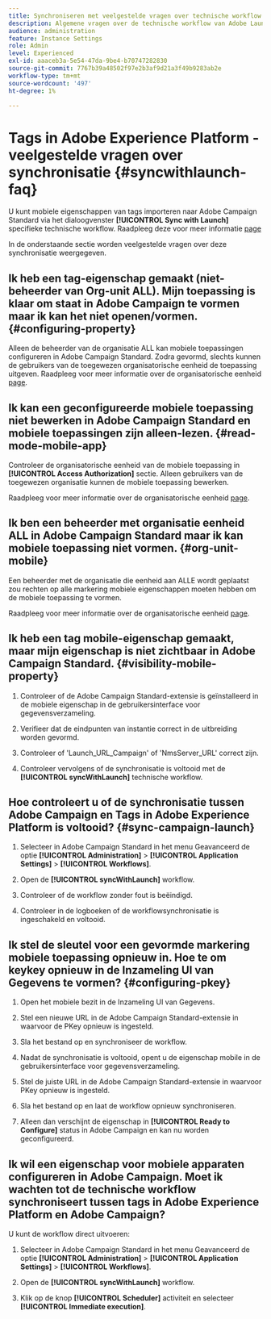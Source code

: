 ```yaml
---
title: Synchroniseren met veelgestelde vragen over technische workflow starten
description: Algemene vragen over de technische workflow van Adobe Launch
audience: administration
feature: Instance Settings
role: Admin
level: Experienced
exl-id: aaaceb3a-5e54-47da-9be4-b70747282830
source-git-commit: 7767b39a48502f97e2b3af9d21a3f49b9283ab2e
workflow-type: tm+mt
source-wordcount: '497'
ht-degree: 1%

---
```


# Tags in Adobe Experience Platform - veelgestelde vragen over synchronisatie {#syncwithlaunch-faq}

U kunt mobiele eigenschappen van tags importeren naar Adobe Campaign Standard via het dialoogvenster **[!UICONTROL Sync with Launch]** specifieke technische workflow. Raadpleeg deze voor meer informatie [page](../../administration/using/technical-workflows.md)

In de onderstaande sectie worden veelgestelde vragen over deze synchronisatie weergegeven.

## Ik heb een tag-eigenschap gemaakt (niet-beheerder van Org-unit ALL). Mijn toepassing is klaar om staat in Adobe Campaign te vormen maar ik kan het niet openen/vormen. {#configuring-property}

Alleen de beheerder van de organisatie ALL kan mobiele toepassingen configureren in Adobe Campaign Standard. Zodra gevormd, slechts kunnen de gebruikers van de toegewezen organisatorische eenheid de toepassing uitgeven. Raadpleeg voor meer informatie over de organisatorische eenheid [page](../../administration/using/organizational-units.md).

## Ik kan een geconfigureerde mobiele toepassing niet bewerken in Adobe Campaign Standard en mobiele toepassingen zijn alleen-lezen. {#read-mode-mobile-app}

Controleer de organisatorische eenheid van de mobiele toepassing in **[!UICONTROL Access Authorization]** sectie. Alleen gebruikers van de toegewezen organisatie kunnen de mobiele toepassing bewerken.

Raadpleeg voor meer informatie over de organisatorische eenheid [page](../../administration/using/organizational-units.md).

## Ik ben een beheerder met organisatie eenheid ALL in Adobe Campaign Standard maar ik kan mobiele toepassing niet vormen. {#org-unit-mobile}

Een beheerder met de organisatie die eenheid aan ALLE wordt geplaatst zou rechten op alle markering mobiele eigenschappen moeten hebben om de mobiele toepassing te vormen.

Raadpleeg voor meer informatie over de organisatorische eenheid [page](../../administration/using/organizational-units.md).

## Ik heb een tag mobile-eigenschap gemaakt, maar mijn eigenschap is niet zichtbaar in Adobe Campaign Standard. {#visibility-mobile-property}

1. Controleer of de Adobe Campaign Standard-extensie is geïnstalleerd in de mobiele eigenschap in de gebruikersinterface voor gegevensverzameling.

1. Verifieer dat de eindpunten van instantie correct in de uitbreiding worden gevormd.

1. Controleer of &#39;Launch_URL_Campaign&#39; of &#39;NmsServer_URL&#39; correct zijn.

1. Controleer vervolgens of de synchronisatie is voltooid met de **[!UICONTROL syncWithLaunch]** technische workflow.

## Hoe controleert u of de synchronisatie tussen Adobe Campaign en Tags in Adobe Experience Platform is voltooid? {#sync-campaign-launch}

1. Selecteer in Adobe Campaign Standard in het menu Geavanceerd de optie **[!UICONTROL Administration]** > **[!UICONTROL Application Settings]** > **[!UICONTROL Workflows]**.

1. Open de **[!UICONTROL syncWithLaunch]** workflow.

1. Controleer of de workflow zonder fout is beëindigd.

1. Controleer in de logboeken of de workflowsynchronisatie is ingeschakeld en voltooid.

## Ik stel de sleutel voor een gevormde markering mobiele toepassing opnieuw in. Hoe te om keykey opnieuw in de Inzameling UI van Gegevens te vormen? {#configuring-pkey}

1. Open het mobiele bezit in de Inzameling UI van Gegevens.

1. Stel een nieuwe URL in de Adobe Campaign Standard-extensie in waarvoor de PKey opnieuw is ingesteld.

1. Sla het bestand op en synchroniseer de workflow.

1. Nadat de synchronisatie is voltooid, opent u de eigenschap mobile in de gebruikersinterface voor gegevensverzameling.

1. Stel de juiste URL in de Adobe Campaign Standard-extensie in waarvoor PKey opnieuw is ingesteld.

1. Sla het bestand op en laat de workflow opnieuw synchroniseren.

1. Alleen dan verschijnt de eigenschap in **[!UICONTROL Ready to Configure]** status in Adobe Campaign en kan nu worden geconfigureerd.

## Ik wil een eigenschap voor mobiele apparaten configureren in Adobe Campaign. Moet ik wachten tot de technische workflow synchroniseert tussen tags in Adobe Experience Platform en Adobe Campaign?

U kunt de workflow direct uitvoeren:

1. Selecteer in Adobe Campaign Standard in het menu Geavanceerd de optie **[!UICONTROL Administration]** > **[!UICONTROL Application Settings]** > **[!UICONTROL Workflows]**.

1. Open de **[!UICONTROL syncWithLaunch]** workflow.

1. Klik op de knop **[!UICONTROL Scheduler]** activiteit en selecteer **[!UICONTROL Immediate execution]**.
